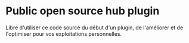 # Public open source hub plugin

Libre d'utiliser ce code source du début d'un plugin, de l'améliorer et de l'optimiser pour vos exploitations personnelles.
